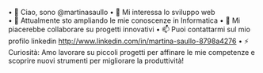 •	👋 Ciao, sono @martinasaullo
•	👀 Mi interessa lo sviluppo web             
•	🌱 Attualmente sto ampliando le mie conoscenze in Informatica
•	💞️ Mi piacerebbe collaborare su progetti innovativi
•	📫 Puoi contattarmi sul mio profilo linkedin http://www.linkedin.com/in/martina-saullo-8798a4276
•	⚡ Curiosità: Amo lavorare su piccoli progetti per affinare le mie competenze e scoprire nuovi strumenti per migliorare la produttività!

